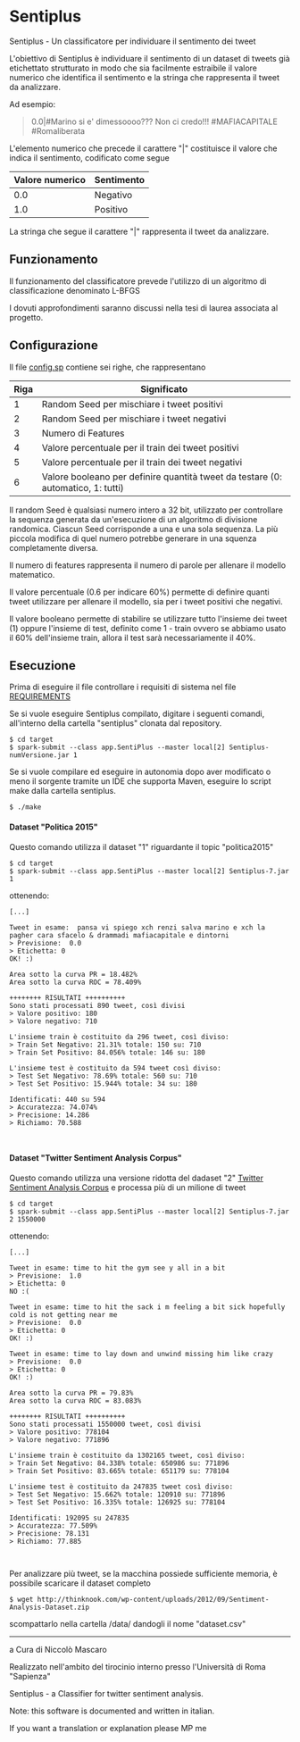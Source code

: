 # Sentiplus
Sentiplus - Un classificatore per individuare il sentimento dei tweet

L'obiettivo di Sentiplus è individuare il sentimento di un dataset di tweets già etichettato strutturato in modo che sia facilmente estraibile il valore numerico che identifica il sentimento e la stringa che rappresenta il tweet da analizzare. 

Ad esempio:

> 0.0|#Marino si e' dimessoooo??? Non ci credo!!!   #MAFIACAPITALE  #Romaliberata

L'elemento numerico che precede il carattere \"|\" costituisce il valore che indica il sentimento, codificato come segue

Valore numerico | Sentimento
------------ | -------------
0.0 | Negativo
1.0 | Positivo

La stringa che segue il carattere \"|\" rappresenta il tweet da analizzare.


## Funzionamento

Il funzionamento del classificatore prevede l'utilizzo di un algoritmo di classificazione denominato L-BFGS

I dovuti approfondimenti saranno discussi nella tesi di laurea associata al progetto.

## Configurazione

Il file [config.sp](https://github.com/mascarock/sentiplus/blob/master/target/data/config.sp) contiene sei righe, che rappresentano

Riga| Significato
------------ | -------------
1 | Random Seed per mischiare i tweet positivi
2 | Random Seed per mischiare i tweet negativi
3 | Numero di Features
4 | Valore percentuale per il train dei tweet positivi
5 | Valore percentuale per il train dei tweet negativi
6 | Valore booleano per definire quantità tweet da testare (0: automatico, 1: tutti)

Il random Seed è qualsiasi numero intero a 32 bit, utilizzato per controllare la sequenza generata da un'esecuzione di un algoritmo di divisione randomica. Ciascun Seed corrisponde a una e una sola sequenza. La più piccola modifica di quel numero potrebbe generare in una squenza completamente diversa.

Il numero di features rappresenta il numero di parole per allenare il modello matematico.

Il valore percentuale (0.6 per indicare 60%) permette di definire quanti tweet utilizzare per allenare il modello, sia per i tweet positivi che negativi.

Il valore booleano permette di stabilire se utilizzare tutto l'insieme dei tweet (1) oppure l'insieme di test, definito come 1 - train ovvero se abbiamo usato il 60% dell'insieme train, allora il test sarà necessariamente il 40%.


## Esecuzione

Prima di eseguire il file controllare i requisiti di sistema nel file [REQUIREMENTS](https://github.com/mascarock/sentiplus/blob/master/REQUIREMENTS)

Se si vuole eseguire Sentiplus compilato, digitare i seguenti comandi, all'interno della cartella "sentiplus" clonata dal repository.

```shell
$ cd target
$ spark-submit --class app.SentiPlus --master local[2] Sentiplus-numVersione.jar 1 

```

Se si vuole compilare ed eseguire in autonomia dopo aver modificato o meno il sorgente tramite un IDE che supporta Maven, eseguire lo script make dalla cartella sentiplus.

```shell
$ ./make
```

#### Dataset "Politica 2015"

Questo comando utilizza il dataset "1" riguardante il topic "politica2015"

```shell
$ cd target
$ spark-submit --class app.SentiPlus --master local[2] Sentiplus-7.jar 1 
```
ottenendo:

```
[...]

Tweet in esame:  pansa vi spiego xch renzi salva marino e xch la pagher cara sfacelo & drammadi mafiacapitale e dintorni 
> Previsione:  0.0
> Etichetta: 0 
OK! :) 

Area sotto la curva PR = 18.482% 
Area sotto la curva ROC = 78.409%

++++++++ RISULTATI ++++++++++
Sono stati processati 890 tweet, così divisi
> Valore positivo: 180
> Valore negativo: 710

L'insieme train è costituito da 296 tweet, così diviso: 
> Train Set Negativo: 21.31% totale: 150 su: 710
> Train Set Positivo: 84.056% totale: 146 su: 180

L'insieme test è costituito da 594 tweet così diviso: 
> Test Set Negativo: 78.69% totale: 560 su: 710
> Test Set Positivo: 15.944% totale: 34 su: 180

Identificati: 440 su 594
> Accuratezza: 74.074%
> Precisione: 14.286
> Richiamo: 70.588



```
#### Dataset "Twitter Sentiment Analysis Corpus"

Questo comando utilizza una versione ridotta del dadaset "2" [Twitter Sentiment Analysis Corpus](http://thinknook.com/twitter-sentiment-analysis-training-corpus-dataset-2012-09-22/)
e processa più di un milione di tweet

```shell
$ cd target
$ spark-submit --class app.SentiPlus --master local[2] Sentiplus-7.jar 2 1550000
```
ottenendo:

```
[...]

Tweet in esame: time to hit the gym see y all in a bit 
> Previsione:  1.0
> Etichetta: 0 
NO :( 

Tweet in esame: time to hit the sack i m feeling a bit sick hopefully cold is not getting near me 
> Previsione:  0.0
> Etichetta: 0 
OK! :) 

Tweet in esame: time to lay down and unwind missing him like crazy 
> Previsione:  0.0
> Etichetta: 0 
OK! :) 

Area sotto la curva PR = 79.83% 
Area sotto la curva ROC = 83.083%

++++++++ RISULTATI ++++++++++
Sono stati processati 1550000 tweet, così divisi
> Valore positivo: 778104
> Valore negativo: 771896

L'insieme train è costituito da 1302165 tweet, così diviso: 
> Train Set Negativo: 84.338% totale: 650986 su: 771896
> Train Set Positivo: 83.665% totale: 651179 su: 778104

L'insieme test è costituito da 247835 tweet così diviso: 
> Test Set Negativo: 15.662% totale: 120910 su: 771896
> Test Set Positivo: 16.335% totale: 126925 su: 778104

Identificati: 192095 su 247835
> Accuratezza: 77.509%
> Precisione: 78.131
> Richiamo: 77.885



```

Per analizzare più tweet, se la macchina possiede sufficiente memoria, è possibile scaricare il dataset completo

```shell
$ wget http://thinknook.com/wp-content/uploads/2012/09/Sentiment-Analysis-Dataset.zip
```

scompattarlo nella cartella /data/ dandogli il nome "dataset.csv"


---

a Cura di Niccolò Mascaro

Realizzato nell'ambito del tirocinio interno presso l'Università di Roma "Sapienza"



Sentiplus - a Classifier for twitter sentiment analysis.

Note: this software is documented and written in italian.

If you want a translation or explanation please MP me

